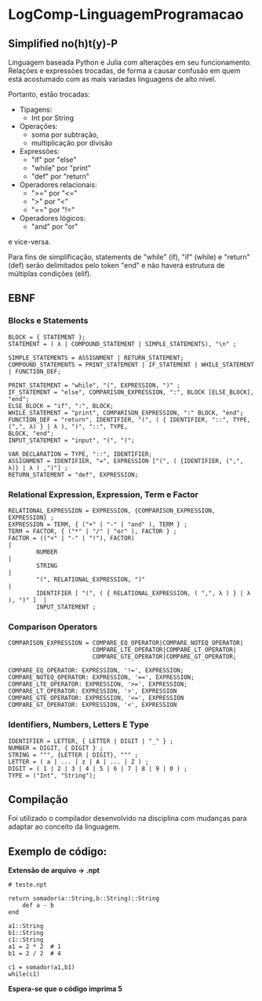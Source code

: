 # LogComp-LinguagemProgramacao

## Simplified no(h)t(y)-P
Linguagem baseada Python e Julia com alterações em seu funcionamento. Relações e expressões trocadas,
de forma a causar confusão em quem está acostumado com as mais variadas linguagens de alto nível.

Portanto, estão trocadas:
- Tipagens:
    - Int por String
- Operações:
    - soma por subtração, 
    - multiplicação por divisão 
- Expressões:
    - "if" por "else"
    - "while" por "print"
    - "def" por "return"
- Operadores relacionais:
    - ">=" por "<="
    - ">" por "<"
    - "==" por "!="
- Operadores lógicos:
    - "and" por "or"

e vice-versa.

Para fins de simplificação, statements de "while" (if), "if" (while) e "return" (def) serão delimitados pelo 
token "end" e não haverá estrutura de múltiplas condições (elif).

## EBNF

### Blocks e Statements

    BLOCK = { STATEMENT };
    STATEMENT = ( λ | COMPOUND_STATEMENT | SIMPLE_STATEMENTS), "\n" ;

    SIMPLE_STATEMENTS = ASSIGNMENT | RETURN_STATEMENT;
    COMPOUND_STATEMENTS = PRINT_STATEMENT | IF_STATEMENT | WHILE_STATEMENT | FUNCTION_DEF;

    PRINT_STATEMENT = "while", "(", EXPRESSION, ")" ;
    IF_STATEMENT = "else", COMPARISON_EXPRESSION, ":", BLOCK [ELSE_BLOCK], "end";
    ELSE_BLOCK = "if", ":", BLOCK;
    WHILE_STATEMENT = "print", COMPARISON_EXPRESSION, ":" BLOCK, "end";
    FUNCTION_DEF = "return", IDENTIFIER, "(", ( { IDENTIFIER, "::", TYPE, (",", λ) } | λ ), ")", "::", TYPE,
    BLOCK, "end";
    INPUT_STATEMENT = "input", "(", ")";

    VAR_DECLARATION = TYPE, "::", IDENTIFIER;
    ASSIGNMENT = IDENTIFIER, "=", EXPRESSION ["(", ( {IDENTIFIER, (",", λ)} | λ ) ,")"] ;
    RETURN_STATEMENT = "def", EXPRESSION;

### Relational Expression, Expression, Term e Factor

    RELATIONAL_EXPRESSION = EXPRESSION, {COMPARISON_EXPRESSION, EXPRESSION} ;
    EXPRESSION = TERM, { ("+" | "-" | "and" ), TERM } ;
    TERM = FACTOR, { ("*" | "/" | "or" ), FACTOR } ;
    FACTOR = (("+" | "-" | "!"), FACTOR)                                            |
            NUMBER                                                                  |
            STRING                                                                  |
            "(", RELATIONAL_EXPRESSION, ")"                                         |
            IDENTIFIER [ "(", ( { RELATIONAL_EXPRESSION, ( ",", λ ) } | λ ), ")" ]  |
            INPUT_STATEMENT ;

### Comparison Operators

    COMPARISON_EXPRESSION = COMPARE_EQ_OPERATOR|COMPARE_NOTEQ_OPERATOR|
                            COMPARE_LTE_OPERATOR|COMPARE_LT_OPERATOR|
                            COMPARE_GTE_OPERATOR|COMPARE_GT_OPERATOR;

    COMPARE_EQ_OPERATOR: EXPRESSION, '!=', EXPRESSION;
    COMPARE_NOTEQ_OPERATOR: EXPRESSION, '==', EXPRESSION;
    COMPARE_LTE_OPERATOR: EXPRESSION, '>=', EXPRESSION;
    COMPARE_LT_OPERATOR: EXPRESSION, '>', EXPRESSION 
    COMPARE_GTE_OPERATOR: EXPRESSION, '<=', EXPRESSION 
    COMPARE_GT_OPERATOR: EXPRESSION, '<', EXPRESSION 

### Identifiers, Numbers, Letters E Type

    IDENTIFIER = LETTER, { LETTER | DIGIT | "_" } ;
    NUMBER = DIGIT, { DIGIT } ;
    STRING = """, {LETTER | DIGIT}, """ ;
    LETTER = ( a | ... | z | A | ... | Z ) ;
    DIGIT = ( 1 | 2 | 3 | 4 | 5 | 6 | 7 | 8 | 9 | 0 ) ;
    TYPE = ("Int", "String");

## Compilação

Foi utilizado o compilador desenvolvido na disciplina com mudanças para adaptar ao conceito da linguagem.

## Exemplo de código:

**Extensão de arquivo -> .npt**

    # teste.npt

    return somador(a::String,b::String)::String
        def a - b   
    end

    a1::String
    b1::String
    c1::String
    a1 = 2 * 2  # 1
    b1 = 2 / 2  # 4

    c1 = somador(a1,b1)
    while(c1)


**Espera-se que o código imprima 5**
